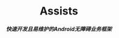 
<style>
.center {
  text-align: center;
}
</style>
<h1 class="center">Assists</h1>
<h5 class="center">快速开发且易维护的Android无障碍业务框架</h5>
